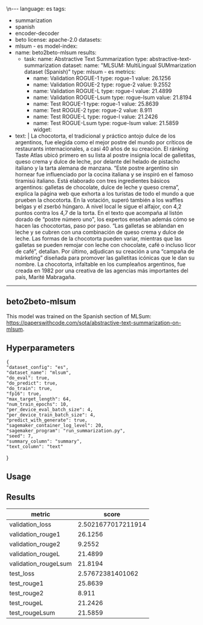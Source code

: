 \n---
language: es
tags:
- summarization
- spanish
- encoder-decoder
- beto
license: apache-2.0
datasets:
- mlsum - es
model-index:
- name: beto2beto-mlsum
  results:
  - task: 
      name: Abstractive Text Summarization
      type: abstractive-text-summarization
    dataset:
      name: "MLSUM: MultiLingual SUMmarization dataset (Spanish)" 
      type: mlsum - es
    metrics:
       - name: Validation ROGUE-1
         type: rogue-1
         value: 26.1256
       - name: Validation ROGUE-2
         type: rogue-2
         value: 9.2552
       - name: Validation ROGUE-L
         type: rogue-l
         value: 21.4899
       - name: Validation ROGUE-Lsum
         type: rogue-lsum
         value: 21.8194
       - name: Test ROGUE-1
         type: rogue-1
         value: 25.8639
       - name: Test ROGUE-2
         type: rogue-2
         value: 8.911
       - name: Test ROGUE-L
         type: rogue-l
         value: 21.2426
       - name: Test ROGUE-Lsum
         type: rogue-lsum
         value: 21.5859
widget:
- text: | 
    La chocotorta, el tradicional y práctico antojo dulce de los argentinos, fue elegida como el mejor postre del mundo por críticos de restaurants internacionales, a casi 40 años de su creación. El ránking Taste Atlas ubicó primero en su lista al postre insignia local de galletitas, queso crema y dulce de leche, por delante del helado de pistacho italiano y la tarta alemana de manzana. “Este postre argentino sin hornear fue influenciado por la cocina italiana y se inspiró en el famoso tiramisú italiano. Está elaborado con tres ingredientes básicos argentinos: galletas de chocolate, dulce de leche y queso crema”, explica la página web que exhorta a los turistas de todo el mundo a que prueben la chocotorta. En la votación, superó también a los waffles belgas y el zserbó húngaro. A nivel local le sigue el alfajor, con 4,2 puntos contra los 4,7 de la torta. En el texto que acompaña al listón dorado de “postre número uno", los expertos enseñan además cómo se hacen las chocotortas, paso por paso. “Las galletas se ablandan en leche y se cubren con una combinación de queso crema y dulce de leche. Las formas de la chocotorta pueden variar, mientras que las galletas se pueden remojar con leche con chocolate, café o incluso licor de café”, detallan. Por último, adjudican su creación a una “campaña de márketing” diseñada para promover las galletitas icónicas que le dan su nombre. La chocotorta, infaltable en los cumpleaños argentinos, fue creada en 1982 por una creativa de las agencias más importantes del país, Marité Mabragaña.

---
## beto2beto-mlsum
This model was trained on the Spanish section of MLSum: https://paperswithcode.com/sota/abstractive-text-summarization-on-mlsum.

## Hyperparameters
    {
    "dataset_config": "es",
    "dataset_name": "mlsum",
    "do_eval": true,
    "do_predict": true,
    "do_train": true,
    "fp16": true,
    "max_target_length": 64,
    "num_train_epochs": 10,
    "per_device_eval_batch_size": 4,
    "per_device_train_batch_size": 4,
    "predict_with_generate": true,
    "sagemaker_container_log_level": 20,
    "sagemaker_program": "run_summarization.py",
    "seed": 7,
    "summary_column": "summary",
    "text_column": "text"
}
## Usage
## Results
| metric | score |
| --- | ----- |
| validation_loss | 2.5021677017211914 |
| validation_rouge1 | 26.1256 |
| validation_rouge2 | 9.2552 |
| validation_rougeL | 21.4899 |
| validation_rougeLsum | 21.8194 |
| test_loss | 2.57672381401062 |
| test_rouge1 | 25.8639 |
| test_rouge2 | 8.911 |
| test_rougeL | 21.2426 |
| test_rougeLsum | 21.5859 |
